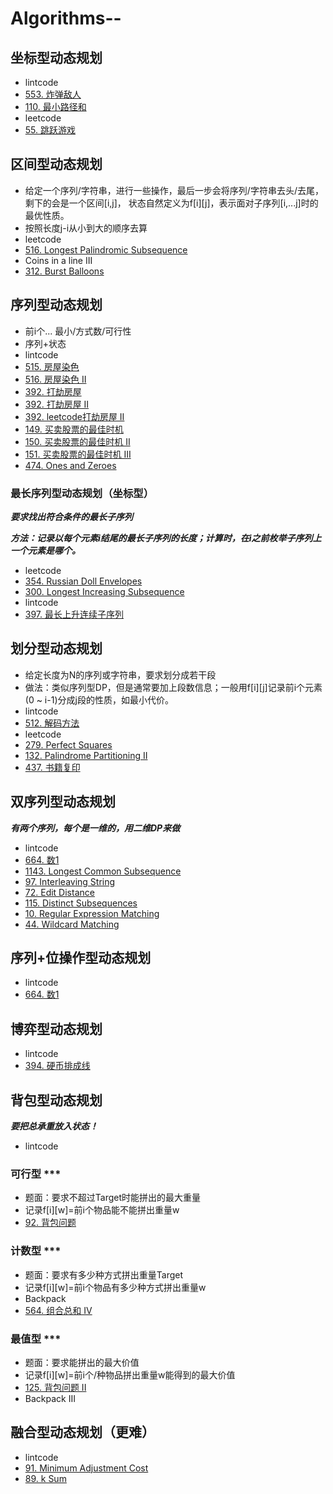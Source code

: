 # Algorithms--

## 坐标型动态规划
- lintcode
- [553. 炸弹敌人](https://www.lintcode.com/problem/bomb-enemy/description) 
- [110. 最小路径和](https://www.lintcode.com/problem/minimum-path-sum/description)
- leetcode
- [55. 跳跃游戏](https://leetcode.com/problems/jump-game/)


## 区间型动态规划
- 给定一个序列/字符串，进行一些操作，最后一步会将序列/字符串去头/去尾，剩下的会是一个区间[i,j]， 状态自然定义为f[i][j]，表示面对子序列[i,...j]时的最优性质。
- 按照长度j-i从小到大的顺序去算
- leetcode
- [516. Longest Palindromic Subsequence](https://leetcode.com/problems/longest-palindromic-subsequence/submissions/)
- Coins in a line III
- [312. Burst Balloons](https://leetcode.com/problems/burst-balloons/)


## 序列型动态规划
- 前i个... 最小/方式数/可行性
- 序列+状态
- lintcode
- [515. 房屋染色](https://www.lintcode.com/problem/paint-house/description) 
- [516. 房屋染色 II](https://www.lintcode.com/problem/paint-house-ii/description) 
- [392. 打劫房屋](https://www.lintcode.com/problem/house-robber/description) 
- [392. 打劫房屋 II](https://www.lintcode.com/problem/house-robber-ii/description) 
- [392. leetcode打劫房屋 II](https://leetcode.com/problems/house-robber-ii/)
- [149. 买卖股票的最佳时机](https://www.lintcode.com/problem/best-time-to-buy-and-sell-stock/description)
- [150. 买卖股票的最佳时机 II](https://www.lintcode.com/problem/best-time-to-buy-and-sell-stock-ii/description)
- [151. 买卖股票的最佳时机 III](https://www.lintcode.com/problem/best-time-to-buy-and-sell-stock-iii/description)
- [474. Ones and Zeroes](https://leetcode.com/problems/ones-and-zeroes/submissions/)


### 最长序列型动态规划（坐标型）
***要求找出符合条件的最长子序列*** 

***方法：记录以每个元素i结尾的最长子序列的长度；计算时，在i之前枚举子序列上一个元素是哪个。***  

- leetcode
- [354. Russian Doll Envelopes](https://leetcode.com/problems/russian-doll-envelopes/) 
- [300. Longest Increasing Subsequence](https://leetcode.com/problems/longest-increasing-subsequence/submissions/)
- lintcode
- [397. 最长上升连续子序列](https://www.lintcode.com/problem/longest-continuous-increasing-subsequence/my-submissions)


## 划分型动态规划
- 给定长度为N的序列或字符串，要求划分成若干段
- 做法：类似序列型DP，但是通常要加上段数信息；一般用f[i][j]记录前i个元素(0 ~ i-1)分成j段的性质，如最小代价。
- lintcode
- [512. 解码方法](https://www.lintcode.com/problem/decode-ways/description) 
- leetcode
- [279. Perfect Squares](https://leetcode.com/problems/perfect-squares/)
- [132. Palindrome Partitioning II](https://leetcode.com/problems/palindrome-partitioning-ii/submissions/)
- [437. 书籍复印](https://www.lintcode.com/problem/copy-books/description)


## 双序列型动态规划
***有两个序列，每个是一维的，用二维DP来做*** 
- lintcode
- [664. 数1](https://www.lintcode.com/problem/counting-bits/description) 
- [1143. Longest Common Subsequence](https://leetcode.com/problems/longest-common-subsequence/)
- [97. Interleaving String](https://leetcode.com/problems/interleaving-string/)
- [72. Edit Distance](https://leetcode.com/problems/edit-distance/submissions/)
- [115. Distinct Subsequences](https://leetcode.com/problems/distinct-subsequences/)
- [10. Regular Expression Matching](https://leetcode.com/problems/regular-expression-matching/submissions/)
- [44. Wildcard Matching](https://leetcode.com/problems/wildcard-matching/)


## 序列+位操作型动态规划
- lintcode
- [664. 数1](https://www.lintcode.com/problem/counting-bits/description) 


## 博弈型动态规划
- lintcode
- [394. 硬币排成线](https://www.lintcode.com/problem/coins-in-a-line/description) 


## 背包型动态规划
***要把总承重放入状态！***  
- lintcode
### 可行型 ***
- 题面：要求不超过Target时能拼出的最大重量
- 记录f[i][w]=前i个物品能不能拼出重量w
- [92. 背包问题](https://www.lintcode.com/problem/backpack/description) 
### 计数型 ***
- 题面：要求有多少种方式拼出重量Target
- 记录f[i][w]=前i个物品有多少种方式拼出重量w
- Backpack
- [564. 组合总和 IV](https://www.lintcode.com/problem/combination-sum-iv/description) 
### 最值型 ***
- 题面：要求能拼出的最大价值
- 记录f[i][w]=前i个/种物品拼出重量w能得到的最大价值
- [125. 背包问题 II](https://www.lintcode.com/problem/backpack-ii/description) 
- Backpack III


## 融合型动态规划（更难）
- lintcode
- [91. Minimum Adjustment Cost](https://www.lintcode.com/problem/minimum-adjustment-cost/description) 
- [89. k Sum](https://www.lintcode.com/problem/k-sum/description) 

